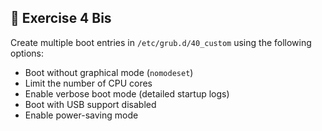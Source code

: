 
## **📝 Exercise 4 Bis**

Create multiple boot entries in `/etc/grub.d/40_custom` using the following options:

- Boot without graphical mode (`nomodeset`)
- Limit the number of CPU cores
- Enable verbose boot mode (detailed startup logs)
- Boot with USB support disabled
- Enable power-saving mode
